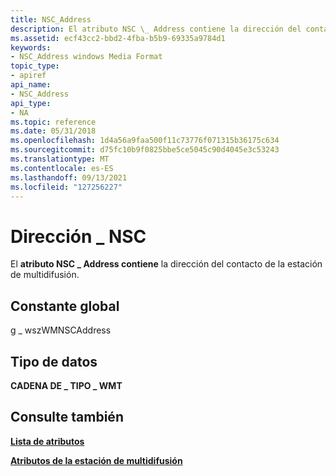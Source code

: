 ```yaml
---
title: NSC_Address
description: El atributo NSC \_ Address contiene la dirección del contacto de la estación de multidifusión.
ms.assetid: ecf43cc2-bbd2-4fba-b5b9-69335a9784d1
keywords:
- NSC_Address windows Media Format
topic_type:
- apiref
api_name:
- NSC_Address
api_type:
- NA
ms.topic: reference
ms.date: 05/31/2018
ms.openlocfilehash: 1d4a56a9faa500f11c73776f071315b36175c634
ms.sourcegitcommit: d75fc10b9f0825bbe5ce5045c90d4045e3c53243
ms.translationtype: MT
ms.contentlocale: es-ES
ms.lasthandoff: 09/13/2021
ms.locfileid: "127256227"
---
```

# <a name="nsc_address"></a>Dirección \_ NSC

El **atributo NSC \_ Address contiene** la dirección del contacto de la estación de multidifusión.

## <a name="global-constant"></a>Constante global

g \_ wszWMNSCAddress

## <a name="data-type"></a>Tipo de datos

**CADENA DE \_ TIPO \_ WMT**

## <a name="see-also"></a>Consulte también

<dl> <dt>

[**Lista de atributos**](attribute-list.md)
</dt> <dt>

[**Atributos de la estación de multidifusión**](multicast-station-attributes.md)
</dt> </dl>

 

 





